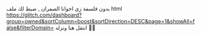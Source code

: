 بدون فلسفة زي اخوانا الصفران , ضيط لك ملف html 
https://glitch.com/dashboard?group=owned&sortColumn=boost&sortDirection=DESC&page=1&showAll=false&filterDomain= انتقل هنا ونزله 
 🐸🦛
